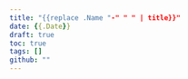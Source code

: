 ```yaml
---
title: "{{replace .Name "-" " " | title}}"
date: {{.Date}}
draft: true
toc: true
tags: []
github: ""
---
```

